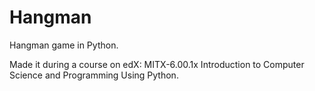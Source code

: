 # Hangman

Hangman game in Python.

Made it during a course on edX: MITX-6.00.1x Introduction to Computer Science and Programming Using Python.

